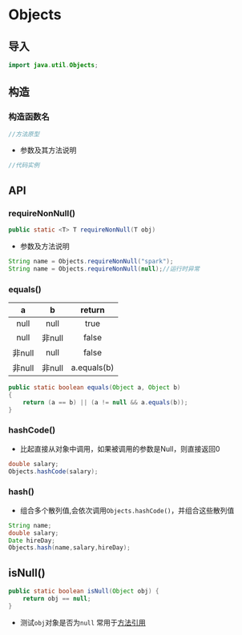 # Objects
## 导入
```java
import java.util.Objects;
```

## 构造
### 构造函数名
```java
//方法原型
```
- 参数及其方法说明
```java
//代码实例
```

## API
### requireNonNull()
```java
public static <T> T requireNonNull(T obj)
```
- 参数及方法说明
```java
String name = Objects.requireNonNull("spark");
String name = Objects.requireNonNull(null);//运行时异常
```

### equals()
|a|b|return|
|:-:|:-:|:-:|
|null|null|true|
|null|非null|false|
|非null|null|false|
|非null|非null|a.equals(b)|
```java
public static boolean equals(Object a, Object b) 
{
    return (a == b) || (a != null && a.equals(b));
}
```

### hashCode()
- 比起直接从对象中调用，如果被调用的参数是Null，则直接返回0

```java
double salary;
Objects.hashCode(salary);
```

### hash()
- 组合多个散列值,会依次调用`Objects.hashCode()`，并组合这些散列值
```java
String name;
double salary;
Date hireDay;
Objects.hash(name,salary,hireDay);
```

## isNull()
```java
public static boolean isNull(Object obj) {
    return obj == null;
}
```
- 测试`obj`对象是否为`null`
常用于[方法引用](../06-接口、lambda表达式与内部类.md#方法引用)
